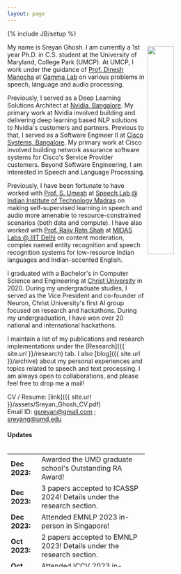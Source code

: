```yaml
---
layout: page
---
```

{% include JB/setup %}

<img style="float: right; width: 35%; padding: 6px;" src=" {{ site.url }}assets/Sreyan_Pic.jpeg">

My name is Sreyan Ghosh. I am currently a 1st year Ph.D. in C.S. student at the University of Maryland, College Park (UMCP). At UMCP, I work under the guidance of [Prof. Dinesh Manocha](https://scholar.google.com/citations?user=X08l_4IAAAAJ&hl=en) at [Gamma Lab](https://gamma.umd.edu/) on various problems in speech, language and audio processing.  

Previously, I served as a Deep Learning Solutions Architect at [Nvidia, Bangalore](https://www.nvidia.com/en-in/). My primary work at Nvidia involved building and delivering deep learning based NLP solutions to Nvidia's customers and partners. Previous to that, I served as a Software Engineer II at [Cisco Systems, Bangalore](http://cisco.com). My primary work at Cisco involved building network assurance software systems for Cisco's Service Provider customers. Beyond Software Engineering, I am interested in Speech and Language Processing.  

Previously, I have been fortunate to have worked with [Prof. S. Umesh](http://www.ee.iitm.ac.in/~umeshs/) at [Speech Lab @ Indian Institute of Technology Madras](https://www.iitm.ac.in/speech/lab/) on making self-supervised learning in speech and audio more amenable to resource-constrained scenarios (both data and compute). I have also worked with [Prof. Rajiv Ratn Shah](https://www.iiitd.ac.in/rajivratn) at [MIDAS Labs @ IIIT Delhi](http://midas.iiitd.edu.in/) on content moderation, complex named entity recognition and speech recognition systems for low-resource Indian languages and Indian-accented English.

I graduated with a Bachelor's in Computer Science and Engineering at [Christ University](https://christuniversity.in/) in 2020. During my undergraduate studies, I served as the Vice President and co-founder of Neuron, Christ University's first AI group focused on research and hackathons. During my undergraduation, I have won over 20 national and international hackathons.

I maintain a list of my publications and research implementations under the [Research]({{ site.url }}/research) tab. I also [blog]({{ site.url }}/archive) about my personal experiences and topics related to speech and text processing. I am always open to collaborations, and please feel free to drop me a mail!

CV / Resume: [link]({{ site.url }}/assets/Sreyan_Ghosh_CV.pdf)  
Email ID: [gsreyan@gmail.com](mailto:gsreyan@gmail.com) ; [sreyang@umd.edu](mailto:sreyang@umd.edu)  

<!-- #### I am always open to collaborations! Please fill out [this](https://docs.google.com/forms/d/1kQRJekonn8YglxIPH9OPcJCuI7NQK-E1wAywNAsSMoM/) form here and I would reach out if I have a project aligned with your interests. Thank You! -->

#### Updates

<div style="height:275px;overflow:auto;">
<table>
<col width="100px">
<col width="630px">
  <tr><td><b>Dec 2023:</b></td><td>Awarded the UMD graduate school's Outstanding RA Award!</td></tr>
  <tr><td><b>Dec 2023:</b></td><td>3 papers accepted to ICASSP 2024! Details under the research section.</td></tr>
  <tr><td><b>Dec 2023:</b></td><td>Attended EMNLP 2023 in-person in Singapore!</td></tr>
  <tr><td><b>Oct 2023:</b></td><td>2 papers accepted to EMNLP 2023! Details under the research section.</td></tr>
  <tr><td><b>Oct 2023:</b></td><td>Attended ICCV 2023 in-person in Paris!</td></tr>
  <tr><td><b>Oct 2023:</b></td><td>Attended InterSpeech 2023 in-person in Dublin!</td></tr>
  <tr><td><b>May 2023:</b></td><td>Our paper was accepted to ICCV 2023!</td></tr>
  <tr><td><b>May 2023:</b></td><td>Started as a Research Scientist Intern at Adobe Research!</td></tr>
  <tr><td><b>May 2023:</b></td><td>Our paper was accepted to Interspeech 2023!</td></tr>
  <tr><td><b>Apr 2023:</b></td><td>Our paper was accepted to ACL 2023!</td></tr>
  <tr><td><b>Apr 2023:</b></td><td>Our paper was accepted to SIGIR 2023!</td></tr>
  <tr><td><b>Mar 2023:</b></td><td>Serving as a reviewer for Interspeech 2023!</td></tr>
  <tr><td><b>Feb 2023:</b></td><td>I got admitted to the C.S. Ph.D. program at UMD! I will be starting in the Fall of 2023!.</td></tr>
  <tr><td><b>Feb 2023:</b></td><td>3 papers accepted to ICASSP 2023! Pre-prints under the research section.</td></tr>
  <tr><td><b>Feb 2023:</b></td><td>Serving as a reviewer for ACL 2023!</td></tr>
  <tr><td><b>Jan 2023:</b></td><td>Submitted one paper to ACL 2023!</td></tr>
  <tr><td><b>Jan 2023:</b></td><td>Our team <em>Shravan</em> won the <em>Best Demo Implementation award</em> at the 2022 IEEE-SLT Code Hackathon! Links to slides and recording of the presentation to be posted soon under the Others tab.</td></tr>
  <tr><td><b>Jan 2023:</b></td><td>Served as a reviewer for AAAI 2023 Muffin Workshop.</td></tr>
  <tr><td><b>Dec 2022:</b></td><td>Served as a reviewer for ICASSP 2023.</td></tr>
  <tr><td><b>Nov 2022:</b></td><td>Served as a reviewer for AAAI 2023.</td></tr>
  <tr><td><b>Oct 2022:</b></td><td>4 papers submitted to IEEE ICASSP 2023! Pre-print and codes to be made available soon!</td></tr>
  <tr><td><b>Sept 2022:</b></td><td>2 papers accepted to IEEE SLT 2022! Pre-print and code now available!</td></tr>
  <tr><td><b>Aug 2022:</b></td><td>Paper on low-resource audio representation learning accepted to IEEE JSTSP Special Issue! More details under the research section!</td></tr>
  <tr><td><b>Aug 2022:</b></td><td>Moved to the beautiful city of College Park and started school at the University of Maryland!</td></tr>
  <tr><td><b>July 2022:</b></td><td>Started contributing to GSoC 2022 for the Keras Organization. More details about my project can be found in the Projects section!</td></tr>
  <tr><td><b>July 2022:</b></td><td>2 papers accepted to Interspeech 2022! Pre-print and codes now available now!</td></tr>  
  <tr><td><b>Dec 2021:</b></td><td>Paper on Low-Resource Audio Representation Learning accepted to AAAI 2022 SAS Workshop! Pre-print now available under research section!</td></tr>